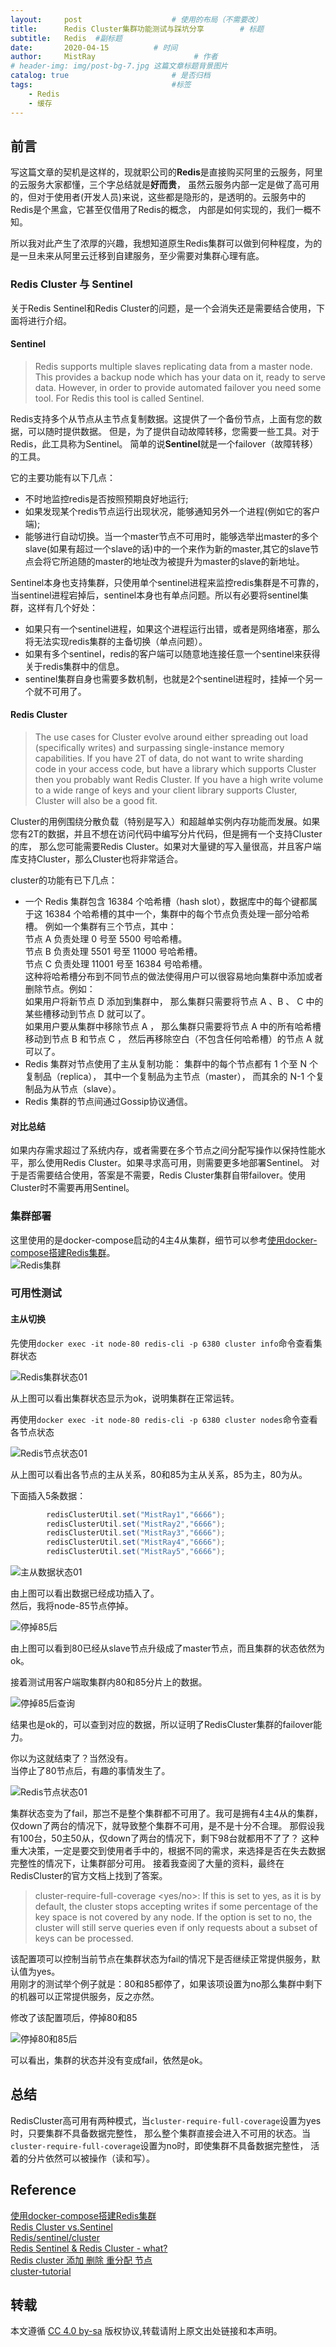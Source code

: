```yaml
---
layout:     post                    # 使用的布局（不需要改）
title:      Redis Cluster集群功能测试与踩坑分享        # 标题 
subtitle:   Redis  #副标题
date:       2020-04-15          # 时间
author:     MistRay                      # 作者
# header-img: img/post-bg-7.jpg 这篇文章标题背景图片
catalog: true                       # 是否归档
tags:                               #标签
    - Redis
    - 缓存
---
```

## 前言
写这篇文章的契机是这样的，现就职公司的**Redis**是直接购买阿里的云服务，阿里的云服务大家都懂，三个字总结就是**好而贵**，
虽然云服务内部一定是做了高可用的，但对于使用者(开发人员)来说，这些都是隐形的，是透明的。云服务中的Redis是个黑盒，它甚至仅借用了Redis的概念，
内部是如何实现的，我们一概不知。

所以我对此产生了浓厚的兴趣，我想知道原生Redis集群可以做到何种程度，为的是一旦未来从阿里云迁移到自建服务，至少需要对集群心理有底。

### Redis Cluster 与 Sentinel
关于Redis Sentinel和Redis Cluster的问题，是一个会消失还是需要结合使用，下面将进行介绍。

#### Sentinel
>Redis supports multiple slaves replicating data from a master node. 
This provides a backup node which has your data on it, ready to serve data. 
However, in order to provide automated failover you need some tool. 
For Redis this tool is called Sentinel. 

Redis支持多个从节点从主节点复制数据。这提供了一个备份节点，上面有您的数据，可以随时提供数据。
但是，为了提供自动故障转移，您需要一些工具。对于Redis，此工具称为Sentinel。
简单的说**Sentinel**就是一个failover（故障转移）的工具。  

它的主要功能有以下几点：
* 不时地监控redis是否按照预期良好地运行;
* 如果发现某个redis节点运行出现状况，能够通知另外一个进程(例如它的客户端);
* 能够进行自动切换。当一个master节点不可用时，能够选举出master的多个slave(如果有超过一个slave的话)中的一个来作为新的master,其它的slave节点会将它所追随的master的地址改为被提升为master的slave的新地址。

Sentinel本身也支持集群，只使用单个sentinel进程来监控redis集群是不可靠的，当sentinel进程宕掉后，sentinel本身也有单点问题。所以有必要将sentinel集群，这样有几个好处：
* 如果只有一个sentinel进程，如果这个进程运行出错，或者是网络堵塞，那么将无法实现redis集群的主备切换（单点问题）。
* 如果有多个sentinel，redis的客户端可以随意地连接任意一个sentinel来获得关于redis集群中的信息。
* sentinel集群自身也需要多数机制，也就是2个sentinel进程时，挂掉一个另一个就不可用了。

#### Redis Cluster
>The use cases for Cluster evolve around either spreading out load (specifically writes) and surpassing single-instance memory capabilities. 
If you have 2T of data, do not want to write sharding code in your access code, but have a library which supports Cluster then you probably want Redis Cluster. 
If you have a high write volume to a wide range of keys and your client library supports Cluster, Cluster will also be a good fit.
 
Cluster的用例围绕分散负载（特别是写入）和超越单实例内存功能而发展。如果您有2T的数据，并且不想在访问代码中编写分片代码，但是拥有一个支持Cluster的库，
那么您可能需要Redis Cluster。如果对大量键的写入量很高，并且客户端库支持Cluster，那么Cluster也将非常适合。

cluster的功能有已下几点：
* 一个 Redis 集群包含 16384 个哈希槽（hash slot），数据库中的每个键都属于这 16384 个哈希槽的其中一个，集群中的每个节点负责处理一部分哈希槽。 例如一个集群有三个节点，其中：  
    节点 A 负责处理 0 号至 5500 号哈希槽。  
    节点 B 负责处理 5501 号至 11000 号哈希槽。  
    节点 C 负责处理 11001 号至 16384 号哈希槽。  
    这种将哈希槽分布到不同节点的做法使得用户可以很容易地向集群中添加或者删除节点。例如：  
    如果用户将新节点 D 添加到集群中， 那么集群只需要将节点 A 、B 、 C 中的某些槽移动到节点 D 就可以了。  
    如果用户要从集群中移除节点 A ， 那么集群只需要将节点 A 中的所有哈希槽移动到节点 B 和节点 C ， 然后再移除空白（不包含任何哈希槽）的节点 A 就可以了。  
* Redis 集群对节点使用了主从复制功能： 集群中的每个节点都有 1 个至 N 个复制品（replica）， 其中一个复制品为主节点（master）， 而其余的 N-1 个复制品为从节点（slave）。  
* Redis 集群的节点间通过Gossip协议通信。

#### 对比总结
如果内存需求超过了系统内存，或者需要在多个节点之间分配写操作以保持性能水平，那么使用Redis Cluster。如果寻求高可用，则需要更多地部署Sentinel。
对于是否需要结合使用，答案是不需要，Redis Cluster集群自带failover。使用Cluster时不需要再用Sentinel。

### 集群部署
这里使用的是docker-compose启动的4主4从集群，细节可以参考[使用docker-compose搭建Redis集群](https://www.mistray.site/2019/08/15/Docker-Compose%E6%90%AD%E5%BB%BARedis%E9%9B%86%E7%BE%A4/)。  
![Redis集群](/img/post_img/post_2020_04_15_01Redis集群.png)

### 可用性测试
#### 主从切换
先使用`docker exec -it node-80 redis-cli -p 6380 cluster info`命令查看集群状态  

![Redis集群状态01](/img/post_img/post_2020_04_15_02Redis集群状态01.png)

从上图可以看出集群状态显示为ok，说明集群在正常运转。

再使用`docker exec -it node-80 redis-cli -p 6380 cluster nodes`命令查看各节点状态  

![Redis节点状态01](/img/post_img/post_2020_04_15_03Redis节点状态01.png)

从上图可以看出各节点的主从关系，80和85为主从关系，85为主，80为从。  

下面插入5条数据：
```java
        redisClusterUtil.set("MistRay1","6666");
        redisClusterUtil.set("MistRay2","6666");
        redisClusterUtil.set("MistRay3","6666");
        redisClusterUtil.set("MistRay4","6666");
        redisClusterUtil.set("MistRay5","6666");
```
![主从数据状态01](/img/post_img/post_2020_04_15_04主从数据状态01.png)

由上图可以看出数据已经成功插入了。  
然后，我将node-85节点停掉。

![停掉85后](/img/post_img/post_2020_04_15_05停掉85后.png)

由上图可以看到80已经从slave节点升级成了master节点，而且集群的状态依然为ok。

接着测试用客户端取集群内80和85分片上的数据。 
 
![停掉85后查询](/img/post_img/post_2020_04_15_06停掉85后查询.png)

结果也是ok的，可以查到对应的数据，所以证明了RedisCluster集群的failover能力。

你以为这就结束了？当然没有。  
当停止了80节点后，有趣的事情发生了。  

![Redis节点状态01](/img/post_img/post_2020_04_15_07停掉80后.png)

集群状态变为了fail，那岂不是整个集群都不可用了。我可是拥有4主4从的集群，
仅down了两台的情况下，就导致整个集群不可用，是不是十分不合理。
那假设我有100台，50主50从，仅down了两台的情况下，剩下98台就都用不了了？
这种重大决策，一定是要交到使用者手中的，根据不同的需求，来选择是否在失去数据完整性的情况下，让集群部分可用。
接着我查阅了大量的资料，最终在RedisCluster的官方文档上找到了答案。

>cluster-require-full-coverage <yes/no>: If this is set to yes, as it is by default, 
the cluster stops accepting writes if some percentage of the key space is not covered by any node. 
If the option is set to no, the cluster will still serve queries even if only requests about a subset of keys can be processed.

该配置项可以控制当前节点在集群状态为fail的情况下是否继续正常提供服务，默认值为yes。  
用刚才的测试举个例子就是：80和85都停了，如果该项设置为no那么集群中剩下的机器可以正常提供服务，反之亦然。

修改了该配置项后，停掉80和85  

![停掉80和85后](/img/post_img/post_2020_04_15_08停掉80和85后.png)

可以看出，集群的状态并没有变成fail，依然是ok。

## 总结
RedisCluster高可用有两种模式，当`cluster-require-full-coverage`设置为yes时，只要集群不具备数据完整性，
那么整个集群直接会进入不可用的状态。当`cluster-require-full-coverage`设置为no时，即使集群不具备数据完整性，
活着的分片依然可以被操作（读和写）。


## Reference
[使用docker-compose搭建Redis集群](https://www.mistray.site/2019/08/15/Docker-Compose%E6%90%AD%E5%BB%BARedis%E9%9B%86%E7%BE%A4/)  
[Redis Cluster vs.Sentinel](http://23.253.120.235/sentinel-or-cluster/)  
[Redis/sentinel/cluster](https://www.jianshu.com/p/faabfcdf825d)  
[Redis Sentinel & Redis Cluster - what?](https://fnordig.de/2015/06/01/redis-sentinel-and-redis-cluster/)  
[Redis cluster 添加 删除 重分配 节点](https://segmentfault.com/a/1190000014499174)  
[cluster-tutorial](https://redis.io/topics/cluster-tutorial)  
## 转载

本文遵循 [CC 4.0 by-sa](https://creativecommons.org/licenses/by-sa/4.0/) 版权协议,转载请附上原文出处链接和本声明。